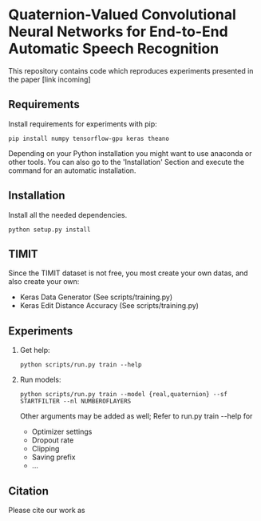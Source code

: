 Quaternion-Valued Convolutional Neural Networks for End-to-End Automatic Speech Recognition
=====================

This repository contains code which reproduces experiments presented in
the paper [link incoming]

Requirements
------------

Install requirements for experiments with pip:
```
pip install numpy tensorflow-gpu keras theano
```
Depending on your Python installation you might want to use anaconda or other tools.
You can also go to the 'Installation' Section and execute the command for an automatic installation.

Installation
------------
Install all the needed dependencies.
```
python setup.py install
```

TIMIT
-----
Since the TIMIT dataset is not free, you most create your own datas, and also create your own:
  - Keras Data Generator (See scripts/training.py)
  - Keras Edit Distance Accuracy (See scripts/training.py)
  
Experiments
-----------

1. Get help:

    ```
    python scripts/run.py train --help
    ```

2. Run models:

    ```
    python scripts/run.py train --model {real,quaternion} --sf STARTFILTER --nl NUMBEROFLAYERS
    ```

    Other arguments may be added as well; Refer to run.py train --help for
    
      - Optimizer settings
      - Dropout rate
      - Clipping
	  - Saving prefix
      - ...

Citation
--------

Please cite our work as 

```

```
